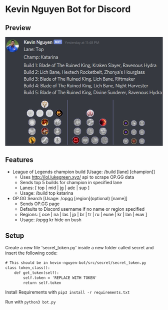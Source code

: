 # Kevin Nguyen Bot for Discord

## Preview ##
![Preview Image 1](https://raw.githubusercontent.com/mattlau1/Kevin-Nguyen-Bot/master/preview/Preview.jpg)

## Features ##
- League of Legends champion build [Usage: /build [lane] [champion]]
    - Uses http://lol.lukegreen.xyz/ api to scrape OP.GG data
    - Sends top 5 builds for champion in specified lane
    - Lanes: [ top | mid | jg | adc | sup ]
    - Usage: /build top katarina
- OP.GG Search [Usage: /opgg [region]\(optional) [name]]
    - Sends OP.GG page
    - Defaults to Discord username if no name or region specified
    - Regions: [ oce | na | las | jp | br | tr | ru | eune | kr | lan | euw ]
    - Usage: /opgg kr hide on bush

## Setup ##
Create a new file 'secret_token.py' inside a new folder called secret and insert the following code:
```
# This should be in kevin-nguyen-bot/src/secret/secret_token.py
class token_class():
    def get_token(self):
        self.token = 'REPLACE WITH TOKEN'
        return self.token
```

Install Requirements with ``` pip3 install -r requirements.txt ```

Run with ``` python3 bot.py ```
